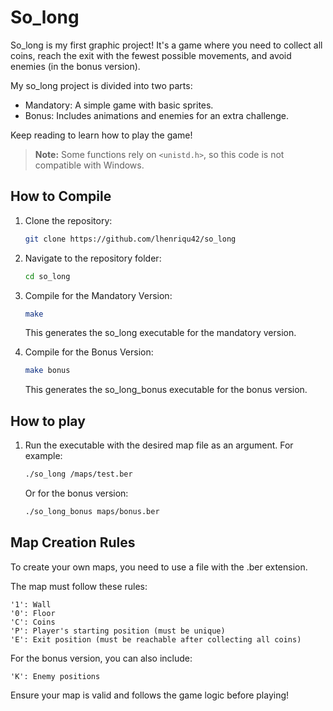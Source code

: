 # So_long

So_long is my first graphic project! It's a game where you need to collect all coins, reach the exit with the fewest possible movements, and avoid enemies (in the bonus version).

My so_long project is divided into two parts:

   * Mandatory: A simple game with basic sprites.
   * Bonus: Includes animations and enemies for an extra challenge.

Keep reading to learn how to play the game!

> **Note:** Some functions rely on `<unistd.h>`, so this code is not compatible with Windows.

## How to Compile

1. Clone the repository:
   ```bash
   git clone https://github.com/lhenriqu42/so_long
   ```

2. Navigate to the repository folder:
   ```bash 
   cd so_long
   ```

3. Compile for the Mandatory Version:
   ```bash
   make
   ```
   This generates the so_long executable for the mandatory version.

4. Compile for the Bonus Version:
   ```bash
   make bonus
   ```
   This generates the so_long_bonus executable for the bonus version.

## How to play

1. Run the executable with the desired map file as an argument. For example:
   ```bash
   ./so_long /maps/test.ber
   ```
   Or for the bonus version:

   ```bash
   ./so_long_bonus maps/bonus.ber
   ```

## Map Creation Rules

To create your own maps, you need to use a file with the .ber extension.

The map must follow these rules:

    '1': Wall
    '0': Floor
    'C': Coins
    'P': Player's starting position (must be unique)
    'E': Exit position (must be reachable after collecting all coins)

For the bonus version, you can also include:

    'K': Enemy positions

Ensure your map is valid and follows the game logic before playing!

